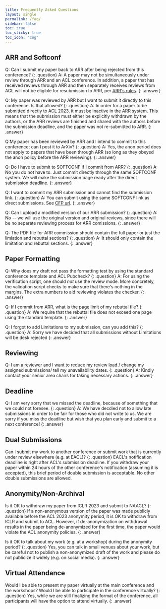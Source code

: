 ```yaml
---
title: Frequently Asked Questions
layout: single
permalink: /faq/
sidebar: false
toc: true
toc_sticky: true
toc_icon: "cog"
---
```


## ARR and Softconf

Q: Can I submit my paper back to ARR after being rejected from this conference?
{: .question}
A: A paper may not be simultaneously under review through ARR and
an ACL conference. In addition, a paper that has received reviews through ARR and then separately receives reviews from ACL will not be eligible for resubmission to ARR, per [ARR's rules](https://aclrollingreview.org/organizers).
{: .answer}

Q: My paper was reviewed by ARR but I want to submit it directly to
this conference.  Is that allowed?
{: .question}
A: In order for a paper to be submitted directly to ACL 2023, it
must be inactive in the ARR system. This means that the submission
must either be explicitly withdrawn by the authors, or the ARR reviews
are finished and shared with the authors before the submission deadline, and the paper
was not re-submitted to ARR.
{: .answer}

Q:My paper has been reviewed by ARR and I intend to commit to this conference; can
I post it to ArXiv?
{: .question}
A: Yes, the anon period does not apply to papers that have been
through ARR (so long as they obeyed the anon policy before the ARR reviewing).
{: .answer}

Q: Do I have to submit to SOFTCONF if I commit from ARR?
{: .question}
A: No you do not have to. Just commit directly through the same SOFTCONF system. We will make the submission page ready after the direct submission deadline.
{: .answer}

Q: I want to commit my ARR submission and cannot find the submission link.
{: .question}
A: You can submit using the same SOFTCONF link as direct submissions. See [CFP url](https://softconf.com/acl2023/papers/).
{: .answer}

Q: Can I upload a modified version of our ARR submission?
{: .question}
A: No -- we will use the original version and original reviews, since there will be no separate reviewing process for ARR comissions.
{: .answer}

Q: The PDF file for ARR commission should contain the full paper or just the limiation and rebuttal sections?
{: .question}
A: It should only contain the limitation and rebuttal sections.
{: .answer}


## Paper Formatting

Q: Why does my draft not pass the formatting test by using the standard conference template and ACL Pubcheck?
{: .question}
A: For using the verification script, one should *not* use the review
mode.  More concretely, the validation script checks to make sure that
there's nothing in the margins.  The extra numbers to aid reviewing
violates the checker.
{: .answer}

Q: If I commit from ARR, what is the page limit of my rebuttal file?
{: .question}
A: We require that the rebuttal file does not exceed one page using the standard template.
{: .answer}

Q: I forgot to add Limitations to my submission, can you add this?
{: .question}
A: Sorry we have decided that all submissions without Limitations will be desk rejected
{: .answer}

## Reviewing

Q: I am a reviewer and I want to reduce my review load / change my assigned submissions/ tell my unavailability dates.
{: .question}
A: Kindly contact your senior area chairs for taking necessary actions.
{: .answer}

## Deadline

Q: I am very sorry that we missed the deadline, because of something that we could not foresee. 
{: .question}
A: We have decdied not to allow late submissions in order to be fair for those who did not write to us. We are sorry if you miss the deadline but wish that you plan early and submit to a next conference!
{: .answer}


## Dual Submissions

Can I submit my work to another conference or submit work that is currently under review elsewhere (e.g. at EACL)?
{: .question}
EACL's notification deadline is right after ACL's submission
deadline.  If you withdraw your paper within 24 hours of the other
conference's notification (assuming it is accepted), this brief period
of double submission is acceptable.  No other double submissions are allowed.

## Anonymity/Non-Archival

Is it OK to withdraw my paper from ICLR 2023 and submit to NAACL?
{: .question}
If a non-anonymous version of the paper was made publicly available
before the ACL 2023 anonymity period, it is OK to withdraw from ICLR and submit to ACL. However, if de-anonymization on withdrawal results in the paper being de-anonymized for the first time,  the paper would violate the ACL anonymity policies.
{: .answer}


Is it OK to talk about my work (e.g. at a workshop) during the anonymity period?
{: .question}
Yes, you can talk in small venues about your work, but be careful not to publish a non-anonymized draft of the work and please do not publicize it widely (e.g. on social media).
{: .answer}

## Virtual Attendance

Would I be able to present my paper virtually at the main conference and the workshops? Would I be able to participate in the conference virtually?
{: .question}
Yes, while we are still finalizing the format of the conference, all participants will have the option to attend virtually.
{: .answer}


<!-- _This FAQ is coming soon and will be frequently updated. Please check back often!_ -->

<!--<style>
p.question { margin: 1.3em 0 0.5em; font-weight: bold; }
p.answer { margin: 0 0 1.8em; border-left: 4px solid #ccc; padding-left: .8em; }
</style>

## Dual Submissions

Can I submit my work to another conference or submit work that is currently under review elsewhere (e.g. at EACL)?
{: .question}
NAACL-HLT 2021 will not consider any paper that is under review in a journal or another conference at the time of submission. This policy covers all refereed and archival conferences and workshops (including ACL workshops). For example, a paper under review at an EACL workshop cannot be dual-submitted to NAACL-HLT 2021. In addition, we will not consider any paper that overlaps significantly (>25%) in content or results with papers that will be (or have been) published elsewhere. Papers may not be submitted elsewhere during the NAACL-HLT 2021 review period. Authors submitting more than one paper to NAACL-HLT 2021 must ensure that the submissions do not overlap significantly (>25%) with each other in content or results.
{: .answer}

Can I submit papers that have appeared in non-archival workshops?
{: .question}
Yes, you can submit as long as the paper has not previously appeared in print.
{: .answer}

## Anonymity/Non-Archival

Is it OK to withdraw my paper from ICLR 2021 and submit to NAACL?
{: .question}
If a non-anonymous version of the paper was made publicly available before the NAACL 2021 anonymity period (on or before Oct 23), it is OK to withdraw from ICLR and submit to NAACL. However, if de-anonymization on withdrawal results in the paper being de-anonymized for the first time,  the paper would violate the NAACL 2021 anonymity policies.
{: .answer}

Is it OK to talk about my work (e.g. at a workshop) during the anonymity period?
{: .question}
Yes, you can talk in small venues about your work, but be careful not to publish a non-anonymized draft of the work and please do not publicize it widely (e.g. on social media).
{: .answer}

## Tracks

If I want to submit a paper related to the peer review process or some other "meta" topic, what is the correct track? For ACL 2020 there was the "theme track", but we need a consistent space for reflections, not limited to conference themes.
{: .question}
We've added a special theme track titled New Challenges in NLP: Tasks, Methods, Positions. If your paper fits this theme, please consider submitting there.
{: .answer}

## Reviewing

Is there a requirement that authors should also review for the conference?
{: .question}
Although it is much appreciated, it is not a requirement for authors to serve as reviewers for NAACL 2021. Regardless of that, you should still fill out your Softconf profile (with semantic scholar info) in order to allow us to properly handle conflicts of interest (COIs).
{: .answer}

How to handle papers for which you have seen the de-anonymized preprint and thus know who the authors are?
{: .question}
Try to be as unbiased as you can, but please continue with the review. This is allowed within the anonymity rules, as long as the paper was posted online one month in advance of the deadline. 
{: .answer}

## Template/Formatting

It says "authors will get extra space after the 8th page (4th page for short papers) for an ethics/broader impact statement." Does this mean that it's not counted in the total page limit?
{: .question}
No, the ethics/broader impact statement is not counted in the total page limit. Softconf initially had a bug that prevented lengthier submissions, but this has been fixed. Note that, due to this change, softconf no longer has automated checks for paper length, so be careful that the main content doesn’t go beyond the allowed pages count! 
{: .answer}

Which LaTeX template should be used?
{: .question}
[The style files are available here](https://2021.naacl.org/calls/style-and-formatting/).
{: .answer}

## Ethics Committee

See also: [Ethics FAQ](/ethics/faq/)

Could you provide more information on how the committee members would be chosen so that the committee will reflect diversity of ethical viewpoints (both geographical and cultural)?
{: .question}
We are recruiting people we know have engaged with these issues in their work and asking for recommendations for areas of the world not yet well represented on the committee. If you have suggestions, please email [Emily Bender](http://faculty.washington.edu/ebender/contacting-me.html).
{: .answer}

## Virtual Attendance

Would I be able to present my paper virtually at the main conference and the workshops? Would I be able to participate in the conference virtually?
{: .question}
Yes, while we are still finalizing the format of the conference, all participants will have the option to attend virtually.
{: .answer}!-->

